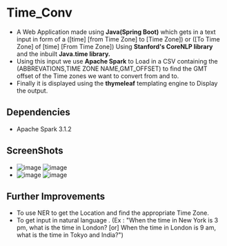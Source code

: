 # Time_Conv

- A Web Application made using **Java(Spring Boot)** which gets in a text input in form of a ([time] [from Time Zone] to [Time Zone]) or ([To Time Zone] of [time] [From Time Zone]) Using **Stanford's CoreNLP library** and the inbuilt **Java.time library.**
- Using this input we use **Apache Spark** to Load in a CSV containing the (ABBREVATIONS,TIME ZONE NAME,GMT_OFFSET) to find the GMT offset of the Time zones we want to convert from and to.
- Finally it is displayed using the **thymeleaf** templating engine to Display the output.

## Dependencies

- Apache Spark 3.1.2

## ScreenShots

- ![image](https://user-images.githubusercontent.com/53477893/142756929-ea715ad7-83ae-4ed1-a346-a693e9a20784.png) ![image](https://user-images.githubusercontent.com/53477893/142756945-ed5389bf-04bd-4ba3-8cf7-ee12881c11c6.png)
- ![image](https://user-images.githubusercontent.com/53477893/142756972-01a9b977-ff82-4f85-a4c1-24571fb814ab.png) ![image](https://user-images.githubusercontent.com/53477893/142756984-4175ca58-f056-4ae8-8219-a625236523e3.png)

## Further Improvements

- To use NER to get the Location and find the appropriate Time Zone.
- To get input in natural language . (Ex : "When the time in New York is 3 pm, what is the time in London? [or] When the time in London is 9 am, what is the time in Tokyo and India?")
  